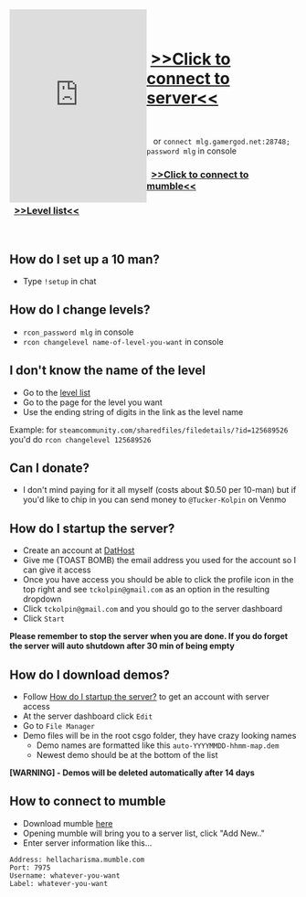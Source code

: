 <iframe style="float: left;" src="https://cache.gametracker.com/components/html0/?host=172.107.198.106:28748&bgColor=333333&fontColor=cccccc&titleBgColor=222222&titleColor=ff9900&borderColor=555555&linkColor=ffcc00&borderLinkColor=222222&showMap=0&showCurrPlayers=0&topPlayersHeight=150&showTopPlayers=1&showBlogs=0&width=240" frameborder="0" scrolling="no" width="240" height="338"></iframe>

<div>

&nbsp;
&nbsp;
&nbsp;

</div>

# &nbsp;[>>Click to connect to server<<]
[>>Click to connect to server<<]: steam://connect/mlg.gamergod.net:28748/mlg

<div>

&nbsp;
&nbsp;
&nbsp;

</div>

&nbsp;&nbsp; or `connect mlg.gamergod.net:28748; password mlg` in console

### &nbsp;&nbsp;[>>Click to connect to mumble<<]
[>>click to connect to mumble<<]: mumble://hellacharisma.mumble.com:7975/?version=1.2.0

### &nbsp;&nbsp;[>>Level list<<]
[>>Level list<<]: https://steamcommunity.com/sharedfiles/filedetails/?id=796751913
[level list]: https://steamcommunity.com/sharedfiles/filedetails/?id=796751913

<div>

&nbsp;
&nbsp;
&nbsp;
&nbsp;
&nbsp;
&nbsp;
&nbsp;

</div>

## How do I set up a 10 man?
- Type `!setup` in chat

## How do I change levels?
- `rcon_password mlg` in console
- `rcon changelevel name-of-level-you-want` in console

## I don't know the name of the level
- Go to the [level list] 
- Go to the page for the level you want
- Use the ending string of digits in the link as the level name

Example: for `steamcommunity.com/sharedfiles/filedetails/?id=125689526` you'd do `rcon changelevel 125689526`

## Can I donate?
- I don't mind paying for it all myself (costs about $0.50 per 10-man) but if you'd like to chip in you can send money to `@Tucker-Kolpin` on Venmo

## How do I startup the server?
- Create an account at [DatHost](https://dathost.net/)
- Give me (TOAST BOMB) the email address you used for the account so I can give it access
- Once you have access you should be able to click the profile icon in the top right and see `tckolpin@gmail.com` as an option in the resulting dropdown
- Click `tckolpin@gmail.com` and you should go to the server dashboard
- Click `Start`

**Please remember to stop the server when you are done. If you do forget the server will auto shutdown after 30 min of being empty**

## How do I download demos?
- Follow [How do I startup the server?](#how-do-i-startup-the-server?) to get an account with server access
- At the server dashboard click `Edit`
- Go to `File Manager` 
- Demo files will be in the root csgo folder, they have crazy looking names
  - Demo names are formatted like this `auto-YYYYMMDD-hhmm-map.dem`
  - Newest demo should be at the bottom of the list
  
**[WARNING] - Demos will be deleted automatically after 14 days**

## How to connect to mumble
- Download mumble [here](https://www.mumble.info/downloads/)
- Opening mumble will bring you to a server list, click "Add New.."
- Enter server information like this...
```
Address: hellacharisma.mumble.com
Port: 7975
Username: whatever-you-want
Label: whatever-you-want
```
